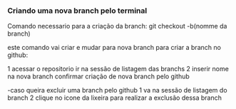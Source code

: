 ### Criando uma nova branch pelo terminal ###
 Comando necessario para a criação da branch:
 git checkout -b(nomme da branch)

 este comando vai criar e mudar para nova branch
 para criar a branch no github:

 1 acessar o repositorio ir na sessão de listagem das branchs
 2 inserir nome na nova branch
 confirmar criação de nova branch pelo github


 -caso queira excluir uma branch pelo github
 1 va na sessão de listagem do branch 
 2 clique no icone da lixeira para realizar a exclusão dessa branch
